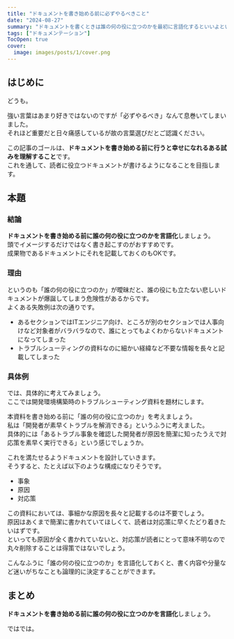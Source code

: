 ```yaml
---
title: "ドキュメントを書き始める前に必ずやるべきこと"
date: "2024-08-27"
summary: "ドキュメントを書くときは誰の何の役に立つのかを最初に言語化するといいよというお話"
tags: ["ドキュメンテーション"]
TocOpen: true
cover:
  image: images/posts/1/cover.png
---
```


## はじめに

どうも。

強い言葉はあまり好きではないのですが「必ずやるべき」なんて息巻いてしまいました。  
それほど重要だと日々痛感しているが故の言葉選びだとご認識ください。

この記事のゴールは、**ドキュメントを書き始める前に行うと幸せになれるある試みを理解すること**です。  
これを通して、読者に役立つドキュメントが書けるようになることを目指します。

## 本題

### 結論

**ドキュメントを書き始める前に誰の何の役に立つのかを言語化**しましょう。  
頭でイメージするだけではなく書き起こすのがおすすめです。  
成果物であるドキュメントにそれを記載しておくのもOKです。

### 理由

というのも「誰の何の役に立つのか」が曖昧だと、誰の役にも立たない悲しいドキュメントが爆誕してしまう危険性があるからです。  
よくある失敗例は次の通りです。

- あるセクションではITエンジニア向け、ところが別のセクションでは人事向けなど対象者がバラバラなので、誰にとってもよくわからないドキュメントになってしまった
- トラブルシューティングの資料なのに細かい経緯など不要な情報を長々と記載してしまった

### 具体例

では、具体的に考えてみましょう。  
ここでは開発環境構築時のトラブルシューティング資料を題材にします。

本資料を書き始める前に「誰の何の役に立つのか」を考えましょう。  
私は「開発者が素早くトラブルを解消できる」というふうに考えました。  
具体的には「あるトラブル事象を確認した開発者が原因を簡潔に知ったうえで対応策を素早く実行できる」という感じでしょうか。

これを満たせるようドキュメントを設計していきます。  
そうすると、たとえば以下のような構成になりそうです。

- 事象
- 原因
- 対応策

この資料においては、事細かな原因を長々と記載するのは不要でしょう。  
原因はあくまで簡潔に書かれていてほしくて、読者は対応策に早くたどり着きたいはずです。  
といっても原因が全く書かれていないと、対応策が読者にとって意味不明なので丸々削除することは得策ではないでしょう。

こんなふうに「誰の何の役に立つのか」を言語化しておくと、書く内容や分量など迷いがちなことも論理的に決定することができます。

## まとめ

**ドキュメントを書き始める前に誰の何の役に立つのかを言語化**しましょう。

ではでは。
